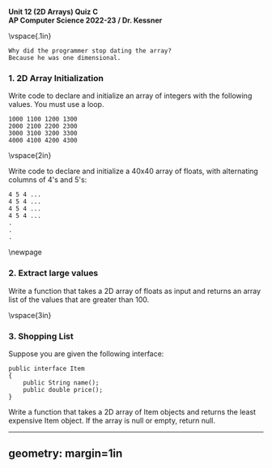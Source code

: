 __Unit 12 (2D Arrays) Quiz C__  
__AP Computer Science 2022-23 / Dr. Kessner__   

\vspace{.1in}

```
Why did the programmer stop dating the array?
Because he was one dimensional.
```

### 1. 2D Array Initialization

Write code to declare and initialize an array of integers with the following
values.  You must use a loop.

```
1000 1100 1200 1300
2000 2100 2200 2300
3000 3100 3200 3300
4000 4100 4200 4300
```

\vspace{2in}

Write code to declare and initialize a 40x40 array of floats, with alternating
columns of 4's and 5's:

```
4 5 4 ...
4 5 4 ...
4 5 4 ...
4 5 4 ...
.
.
.
```

\newpage


### 2. Extract large values

Write a function that takes a 2D array of floats as input and returns
an array list of the values that are greater than 100.

\vspace{3in}


### 3. Shopping List

Suppose you are given the following interface:

```
public interface Item
{
    public String name();
    public double price();
}
```

Write a function that takes a 2D array of Item objects and returns the least
expensive Item object.  If the array is null or empty, return null.



---
geometry: margin=1in
---



